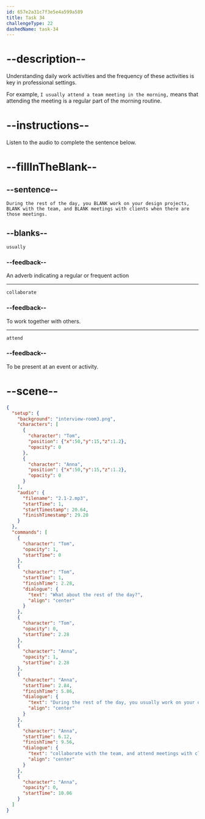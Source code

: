 ```yaml
---
id: 657e2a31c7f3e5e4a599a589
title: Task 34
challengeType: 22
dashedName: task-34
---
```


<!-- (audio) Tom: What about the rest of the day?

Anna: During the rest of the day, you usually work on your design projects, collaborate with the team and attend meetings with clients when there are those meetings. -->


# --description--

Understanding daily work activities and the frequency of these activities is key in professional settings. 

For example, `I usually attend a team meeting in the morning,` means that attending the meeting is a regular part of the morning routine.

# --instructions--

Listen to the audio to complete the sentence below.

# --fillInTheBlank--

## --sentence--

`During the rest of the day, you BLANK work on your design projects, BLANK with the team, and BLANK meetings with clients when there are those meetings.`

## --blanks--

`usually`

### --feedback--

An adverb indicating a regular or frequent action

---

`collaborate`

### --feedback--

To work together with others.

---

`attend`

### --feedback--

To be present at an event or activity.

# --scene--

```json
{
  "setup": {
    "background": "interview-room3.png",
    "characters": [
      {
        "character": "Tom",
        "position": {"x":50,"y":15,"z":1.2},
        "opacity": 0
      },
      {
        "character": "Anna",
        "position": {"x":50,"y":15,"z":1.2},
        "opacity": 0
      }
    ],
    "audio": {
      "filename": "2.1-2.mp3",
      "startTime": 1,
      "startTimestamp": 20.64,
      "finishTimestamp": 29.20
    }
  },
  "commands": [
    {
      "character": "Tom",
      "opacity": 1,
      "startTime": 0
    },
    {
      "character": "Tom",
      "startTime": 1,
      "finishTime": 2.28,
      "dialogue": {
        "text": "What about the rest of the day?",
        "align": "center"
      }
    },
    {
      "character": "Tom",
      "opacity": 0,
      "startTime": 2.28
    },
    {
      "character": "Anna",
      "opacity": 1,
      "startTime": 2.28
    },
    {
      "character": "Anna",
      "startTime": 2.84,
      "finishTime": 5.86,
      "dialogue": {
        "text": "During the rest of the day, you usually work on your design projects,",
        "align": "center"
      }
    },
    {
      "character": "Anna",
      "startTime": 6.12,
      "finishTime": 9.56,
      "dialogue": {
        "text": "collaborate with the team, and attend meetings with clients when there are those meetings.",
        "align": "center"
      }
    },
    {
      "character": "Anna",
      "opacity": 0,
      "startTime": 10.06
    }
  ]
}
```
